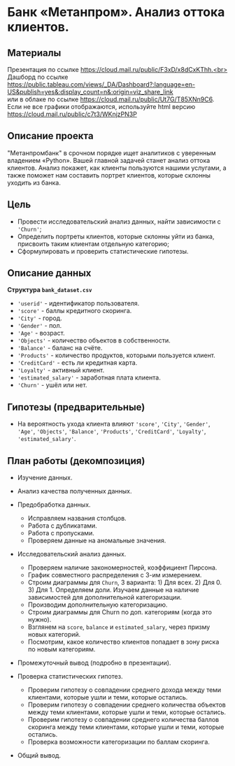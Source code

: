 # Банк «Метанпром». Анализ оттока клиентов.
## Материалы
Презентация по ссылке https://cloud.mail.ru/public/F3xD/x8dCxKThh.<br>
Дашборд по ссылке https://public.tableau.com/views/_DA/Dashboard?:language=en-US&publish=yes&:display_count=n&:origin=viz_share_link
<br>
или в облаке по ссылке https://cloud.mail.ru/public/Ut7G/T85XNn9C6.
<br>
Если не все графики отображаются, используйте html версию https://cloud.mail.ru/public/c7t3/WKnjzPN3P

## Описание проекта
"Метанпромбанк" в срочном порядке ищет аналитиков с уверенным владением «Python». Вашей главной задачей станет анализ оттока клиентов. Анализ покажет, как клиенты пользуются нашими услугами, а также поможет нам составить портрет клиентов, которые склонны уходить из банка.


## Цель
- Провести исследовательский анализ данных, найти зависимости с `'Churn'`;
- Определить портреты клиентов, которые склонны уйти из банка, присвоить таким клиентам отдельную категорию;
- Сформулировать и проверить статистические гипотезы.


## Описание данных
<b>Структура `bank_dataset.csv`</b>
- `'userid'` - идентификатор пользователя.
- `'score'` - баллы кредитного скоринга.
- `'City'` - город.
- `'Gender'` - пол.
- `'Age'` - возраст.
- `'Objects'` - количество объектов в собственности.
- `'Balance'` - баланс на счёте.
- `'Products'` - количество продуктов, которыми пользуется клиент.
- `'CreditCard'` - есть ли кредитная карта.
- `'Loyalty'` - активный клиент.
- `'estimated_salary'` - заработная плата клиента.
- `'Churn'` - ушёл или нет.

## Гипотезы (предварительные)

- На вероятность ухода клиента влияют `'score'`, `'City'`, `'Gender'`, `'Age'`, `'Objects'`, `'Balance'`, `'Products'`, `'CreditCard'`, `'Loyalty'`, `'estimated_salary'`.

## План работы (декомпозиция)
* Изучение данных.
* Анализ качества полученных данных.
* Предобработка данных.
    * Исправляем названия столбцов.
    * Работа c дубликатами.
    * Работа с пропусками.
    * Проверяем данные на аномальные значения.
* Исследовательский анализ данных.
    * Проверяем наличие закономерностей, коэффициент Пирсона.
    * График совместного распределения с 3-им измерением.
    * Строим диаграммы для `Churn`, 3 варианта: 1) Для всех. 2) Для 0. 3) Для 1. Определяем доли. Изучаем данные на наличие зависимостей для дополнительной категоризации.
    * Производим дополнительную категоризацию.
    * Строим диаграммы для Churn по доп. категориям (когда это нужно).
    * Взглянем на `score`, `balance` и `estimated_salary`, через призму новых категорий.
    * Посмотрим, какое количество клиентов попадает в зону риска по новым категориям.
* Промежуточный вывод (подробно в презентации).
* Проверка статистических гипотез.
    * Проверим гипотезу о совпадении среднего дохода между теми клиентами, которые ушли и теми, которые остались.
    * Проверим гипотезу о совпадении среднего количества объектов между теми клиентами, которые ушли и теми, которые остались.
    * Проверим гипотезу о совпадении среднего количества баллов скоринга между теми клиентами, которые ушли и теми, которые остались.
    * Проверка возможности категоризации по баллам скоринга.
    
* Общий вывод.